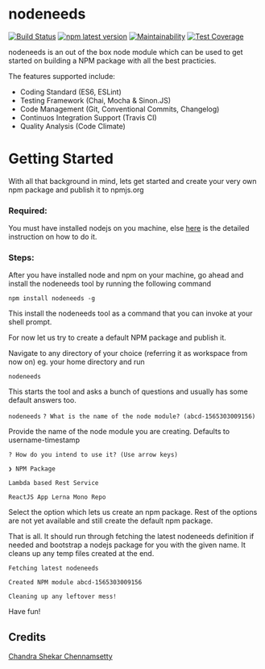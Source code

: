 # nodeneeds
[![Build Status](https://travis-ci.org/chandu1310/nodeneeds-cli.svg?branch=master)](https://travis-ci.org/chandu1310/nodeneeds-cli)
[![npm latest version](https://img.shields.io/npm/v/@chandu1310/nodeneeds/latest.svg)](https://www.npmjs.com/package/@chandu1310/nodeneeds)
[![Maintainability](https://api.codeclimate.com/v1/badges/fad88d02dc9d734289b8/maintainability)](https://codeclimate.com/github/chandu1310/nodeneeds-cli/maintainability)
[![Test Coverage](https://api.codeclimate.com/v1/badges/fad88d02dc9d734289b8/test_coverage)](https://codeclimate.com/github/chandu1310/nodeneeds-cli/test_coverage)

nodeneeds is an out of the box node module which can be used to get started on building a NPM package with all the
best practicies. 

The features supported include:
- Coding Standard (ES6, ESLint)
- Testing Framework (Chai, Mocha & Sinon.JS)
- Code Management (Git, Conventional Commits, Changelog)
- Continuos Integration Support (Travis CI)
- Quality Analysis (Code Climate)

# Getting Started

With all that background in mind, lets get started and create your very own npm package and publish it to npmjs.org

### Required:
You must have installed nodejs on you machine, else [here](https://howtonode.org/how-to-install-nodejs) is the detailed instruction on how to do it.

### Steps:

After you have installed node and npm on your machine, go ahead and install the nodeneeds tool by running the following command 

`npm install nodeneeds -g`

This install the nodeneeds tool as a command that you can invoke at your shell prompt.

For now let us try to create a default NPM package and publish it.

Navigate to any directory of your choice (referring it as workspace from now on) eg. your home directory and run 

`nodeneeds`

This starts the tool and asks a bunch of questions and usually has some default answers too.

`nodeneeds`
`? What is the name of the node module? (abcd-1565303009156)`

Provide the name of the node module you are creating. Defaults to username-timestamp

`? How do you intend to use it? (Use arrow keys)`

`❯ NPM Package`

  `Lambda based Rest Service`

  `ReactJS App Lerna Mono Repo`

Select the option which lets us create an npm package. Rest of the options are not yet available and still create the default npm package.

That is all. It should run through fetching the latest nodeneeds definition if needed and bootstrap a nodejs package for you with the given name. It cleans up any temp files created at the end.

`Fetching latest nodeneeds`

`Created NPM module abcd-1565303009156`

`Cleaning up any leftover mess!`


Have fun!

## Credits
[Chandra Shekar Chennamsetty](https://github.com/chandu1310)
